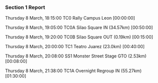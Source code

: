 ### Section 1 Report




Thursday 8 March, 18:15:00 TC0 Rally Campus Leon  [00:00:00]

Thursday 8 March, 19:05:00 TC0A Silao Square IN (34.57km) [00:50:00]

Thursday 8 March, 19:20:00 TC0B Silao Square OUT (0.19km) [00:15:00]

Thursday 8 March, 20:00:00 TC1 Teatro Juarez (23.0km) [00:40:00]

Thursday 8 March, 20:08:00 SS1 Monster Street Stage GTO (2.53km) [00:08:00]

Thursday 8 March, 21:38:00 TC1A Overnight Regroup IN (55.27km) [01:30:00]